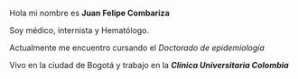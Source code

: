 Hola mi nombre es **Juan Felipe Combariza**

Soy médico, internista  y Hematólogo.

Actualmente me encuentro cursando el *Doctorado de epidemiología*

Vivo en la ciudad de Bogotá y trabajo en la ***Clínica Universitaria Colombia***

